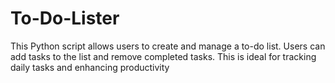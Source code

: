 # To-Do-Lister
This Python script allows users to create and manage a to-do list. Users can add tasks to the list and remove completed tasks. This is ideal for tracking daily tasks and enhancing productivity
